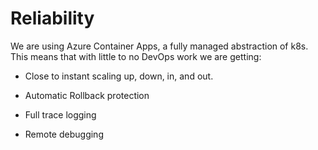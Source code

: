 # Reliability

We are using Azure Container Apps, a fully managed abstraction of k8s. This means that with little to no DevOps work we are getting:

* Close to instant scaling up, down, in, and out.

* Automatic Rollback protection

* Full trace logging

* Remote debugging
